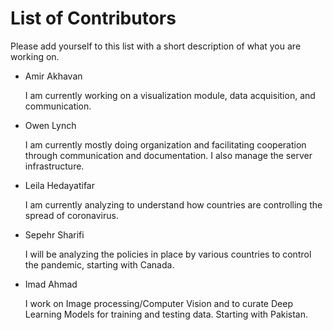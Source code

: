 # List of Contributors

Please add yourself to this list with a short description of what you are working on.

- Amir Akhavan

  I am currently working on a visualization module, data acquisition, and communication.
  
- Owen Lynch
  
  I am currently mostly doing organization and facilitating cooperation through communication and documentation. I also manage the server infrastructure.
  
- Leila Hedayatifar

   I am currently analyzing to understand how countries are controlling the spread of coronavirus. 

- Sepehr Sharifi

   I will be analyzing the policies in place by various countries to control the pandemic, starting with Canada.
   
 - Imad Ahmad
   
   I work on Image processing/Computer Vision and to curate Deep Learning Models for training and testing data. Starting with      Pakistan.
